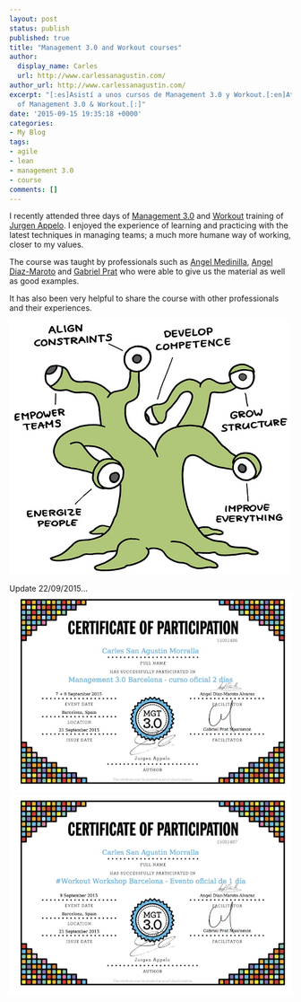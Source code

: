 ```yaml
---
layout: post
status: publish
published: true
title: "Management 3.0 and Workout courses"
author:
  display_name: Carles
  url: http://www.carlessanagustin.com/
author_url: http://www.carlessanagustin.com/
excerpt: "[:es]Asistí a unos cursos de Management 3.0 y Workout.[:en]Attended a course
  of Management 3.0 & Workout.[:]"
date: '2015-09-15 19:35:18 +0000'
categories:
- My Blog
tags:
- agile
- lean
- management 3.0
- course
comments: []
---
```

I recently attended three days of [Management 3.0](https://management30.com/) and [Workout](https://management30.com/product/workouts/) training of [Jurgen Appelo](http://noop.nl/). I enjoyed the experience of learning and practicing with the latest techniques in managing teams; a much more humane way of working, closer to my values.

The course was taught by professionals such as [Angel Medinilla](http://www.proyectalis.com/en/angelmedinilla/), [Angel Diaz-Maroto](https://www.scrumalliance.org/community/profile/adiazmarot) and [Gabriel Prat](http://gabri.io/) who were able to give us the material as well as good examples.

It has also been very helpful to share the course with other professionals and their experiences.

[![Marnie](/images/posts/2015/09/5201948248_f461e5b03e.jpg)](/images/posts/2015/09/5201948248_f461e5b03e.jpg)

Update 22/09/2015...
[![management-30](/images/posts/2015/09/management-30.jpg)](/images/posts/2015/09/management-30.jpg) [![workout](/images/posts/2015/09/workout.jpg)](/images/posts/2015/09/workout.jpg)
